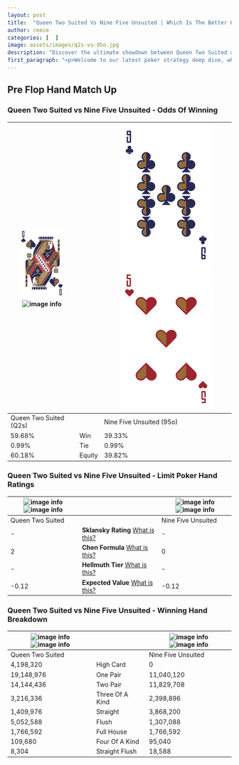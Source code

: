 ```yaml
---
layout: post
title:  "Queen Two Suited Vs Nine Five Unsuited | Which Is The Better Hand In Poker? A Complete Guide"
author: reece
categories: [  ]
image: assets/images/q2s-vs-95o.jpg
description: "Discover the ultimate showdown between Queen Two Suited and Nine Five Unsuited in poker! Uncover the odds, strategies, and scenarios where one hand triumphs over the other. Get ready to up your poker game with this thrilling analysis."
first_paragraph: "<p>Welcome to our latest poker strategy deep dive, where we're pitting two distinct hands against each other in a high-stakes showdown: Queen Two Suited vs Nine Five Unsuited.</p><p>In the dynamic world of poker, every decision counts, and knowing which hand holds the upper hand is key to your success at the table.</p><p>In this article, we'll dissect these two hands, explore the scenarios where one dominates the other, and equip you with the knowledge to make strategic choices that can tip the odds in your favor.</p><p>Get ready to unravel the intriguing dynamics of these poker hands and elevate your game to new heights.</p>"
---
```




[comment]: # (sp0)

## Pre Flop Hand Match Up

<div class="table hand-ratings" markdown="1"> 



### Queen Two Suited vs Nine Five Unsuited - Odds Of Winning


    
| ![image info](assets/images/hand1/Q.png) ![image info](assets/images/hand1/2s.png) |  | ![image info](assets/images/hand2/9.png) ![image info](assets/images/hand2/5o.png) |
| -------- | -------- | -------- |
| Queen Two Suited (Q2s) |  | Nine Five Unsuited (95o) |
| 59.68% | Win | 39.33% |
| 0.99% | Tie | 0.99% |
| 60.18% | Equity | 39.82% |




[comment]: # (sp1)



### Queen Two Suited vs Nine Five Unsuited - Limit Poker Hand Ratings


    
| ![image info](https://www.riverpairs.com/assets/images/hand1/Q.png) ![image info](https://www.riverpairs.com/assets/images/hand1/2s.png) |  | ![image info](https://www.riverpairs.com/assets/images/hand2/9.png) ![image info](https://www.riverpairs.com/assets/images/hand2/5o.png) |
| -------- | -------- | -------- |
| Queen Two Suited |  | Nine Five Unsuited |
| - | **Sklansky Rating** [What is this?](/sklansky-rating-explained) | - |
| 2 | **Chen Formula** [What is this?](/chen-formula-explained) | 0 |
| - | **Hellmuth Tier** [What is this?](/Hellmuth-tier-explained) | - |
| -0.12 | **Expected Value** [What is this?](/expected-value-explained) | -0.12 |




[comment]: # (sp2)



### Queen Two Suited vs Nine Five Unsuited - Winning Hand Breakdown


    
| ![image info](https://www.riverpairs.com/assets/images/hand1/Q.png) ![image info](https://www.riverpairs.com/assets/images/hand1/2s.png) |  | ![image info](https://www.riverpairs.com/assets/images/hand2/9.png) ![image info](https://www.riverpairs.com/assets/images/hand2/5o.png) |
| -------- | -------- | -------- |
| Queen Two Suited |  | Nine Five Unsuited |
| 4,198,320 | High Card | 0 |
| 19,148,976 | One Pair | 11,040,120 |
| 14,144,436 | Two Pair | 11,829,708 |
| 3,216,336 | Three Of A Kind | 2,398,896 |
| 1,409,976 | Straight | 3,868,200 |
| 5,052,588 | Flush | 1,307,088 |
| 1,766,592 | Full House | 1,766,592 |
| 109,680 | Four Of A Kind | 95,040 |
| 8,304 | Straight Flush | 18,588 |




[comment]: # (sp3)



</div>

[comment]: # (sp4)



[comment]: # (sp5)

